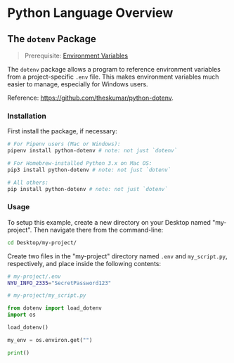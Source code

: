 # Python Language Overview

## The `dotenv` Package

> Prerequisite: [Environment Variables](/notes/software/environment-variables.md)

The `dotenv` package allows a program to reference environment variables from a project-specific `.env` file. This makes environment variables much easier to manage, especially for Windows users.

Reference: https://github.com/theskumar/python-dotenv.

### Installation

First install the package, if necessary:

```` sh
# For Pipenv users (Mac or Windows):
pipenv install python-dotenv # note: not just `dotenv`

# For Homebrew-installed Python 3.x on Mac OS:
pip3 install python-dotenv # note: not just `dotenv`

# All others:
pip install python-dotenv # note: not just `dotenv`
````

### Usage


To setup this example, create a new directory on your Desktop named "my-project". Then navigate there from the command-line:

```sh
cd Desktop/my-project/
```

Create two files in the "my-project" directory named `.env` and `my_script.py`, respectively, and place inside the following contents:

```sh
# my-project/.env
NYU_INFO_2335="SecretPassword123"
```

```py
# my-project/my_script.py

from dotenv import load_dotenv
import os

load_dotenv()

my_env = os.environ.get("")

print()
```
